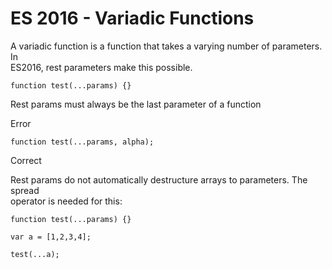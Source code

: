 # ES 2016 - Variadic Functions

A variadic function is a function that takes a varying number of parameters. In  
ES2016, rest parameters make this possible.

```
function test(...params) {}
```

Rest params must always be the last parameter of a function

Error

```
function test(...params, alpha);
```

Correct



Rest params do not automatically destructure arrays to parameters. The spread  
operator is needed for this:

```
function test(...params) {}

var a = [1,2,3,4];

test(...a);
```



